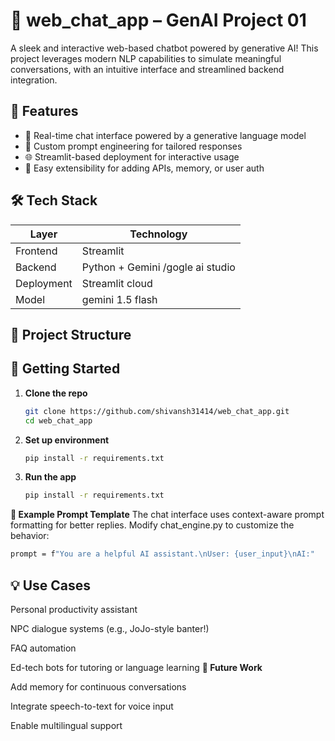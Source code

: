 # 🧠 web_chat_app – GenAI Project 01

A sleek and interactive web-based chatbot powered by generative AI! This project leverages modern NLP capabilities to simulate meaningful conversations, with an intuitive interface and streamlined backend integration.

## 🚀 Features

- 💬 Real-time chat interface powered by a generative language model
- 🧠 Custom prompt engineering for tailored responses
- 🌐 Streamlit-based deployment for interactive usage
- 🔧 Easy extensibility for adding APIs, memory, or user auth

## 🛠️ Tech Stack

| Layer        | Technology     |
|--------------|----------------|
| Frontend     | Streamlit      |
| Backend      | Python + Gemini /gogle ai studio |
| Deployment   | Streamlit cloud |
| Model        | gemini 1.5 flash |

## 📂 Project Structure

## 🚀 Getting Started

1. **Clone the repo**  
   ```bash
   git clone https://github.com/shivansh31414/web_chat_app.git
   cd web_chat_app
2. **Set up environment**
    ```bash
   pip install -r requirements.txt

3. **Run the app**

    ```bash
   pip install -r requirements.txt


**🧪 Example Prompt Template**
The chat interface uses context-aware prompt formatting for better replies. Modify chat_engine.py to customize the behavior:
```bash
prompt = f"You are a helpful AI assistant.\nUser: {user_input}\nAI:"

```
## 💡 Use Cases
Personal productivity assistant

NPC dialogue systems (e.g., JoJo-style banter!)

FAQ automation

Ed-tech bots for tutoring or language learning
**🤖 Future Work**

Add memory for continuous conversations

Integrate speech-to-text for voice input

Enable multilingual support
